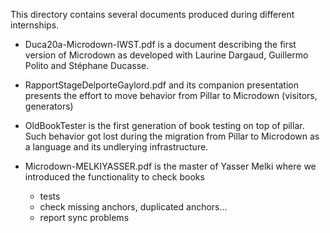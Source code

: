 This directory contains several documents produced during different internships. 

- Duca20a-Microdown-IWST.pdf is a document describing the first version of Microdown as developed with Laurine Dargaud, Guillermo Polito and Stéphane Ducasse. 

- RapportStageDelporteGaylord.pdf and its companion presentation presents the effort to move behavior from Pillar to Microdown (visitors, generators)

- OldBookTester is the first generation of book testing on top of pillar. Such behavior got lost during the migration from Pillar to Microdown as a language and its undlerying infrastructure. 

- Microdown-MELKIYASSER.pdf is the master of Yasser Melki where we introduced the functionality to check books
  - tests
  - check missing anchors, duplicated anchors...
  - report sync problems